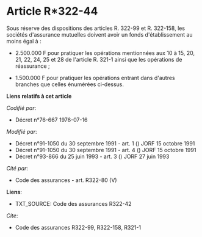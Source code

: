 # Article R*322-44

Sous réserve des dispositions des articles R. 322-99 et R. 322-158, les sociétés d'assurance mutuelles doivent avoir un fonds
d'établissement au moins égal à :

- 2.500.000 F pour pratiquer les opérations mentionnées aux 10 à 15, 20, 21, 22, 24, 25 et 28 de l'article R. 321-1 ainsi que
les opérations de réassurance ;

- 1.500.000 F pour pratiquer les opérations entrant dans d'autres branches que celles énumérées ci-dessus.

**Liens relatifs à cet article**

_Codifié par_:

  - Décret n°76-667 1976-07-16

_Modifié par_:

  - Décret n°91-1050 du 30 septembre 1991 - art. 1 () JORF 15 octobre 1991
  - Décret n°91-1050 du 30 septembre 1991 - art. 4 () JORF 15 octobre 1991
  - Décret n°93-866 du 25 juin 1993 - art. 3 () JORF 27 juin 1993

_Cité par_:

  - Code des assurances - art. R322-80 (V)

**Liens**:

  - TXT_SOURCE: Code des assurances R322-42

_Cite_:

  - Code des assurances R322-99, R322-158, R321-1
